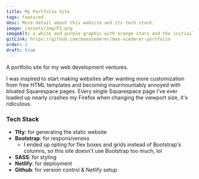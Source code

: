 ```yaml
---
title: My Portfolio Site
tags: featured
desc: More detail about this website and its tech stack.
image: /assets/img/P1.png
imageAlt: a white and purple graphic with orange stars and the initiails MN
gitLink: https://github.com/maxniederer/max-niederer-portfolio
order: 2
draft: true
---
```


A portfolio site for my web development ventures.

I was inspired to start making websites after wanting more customization from free HTML templates and becoming insurmountably annoyed with bloated Squarespace pages. Every single Squarespace page I've ever loaded up nearly crashes my Firefox when changing the viewport size, it's ridiculous.

### Tech Stack

- **11ty**: for generating the static website
- **Bootstrap**: for responsiveness
  - I ended up opting for flex boxes and grids instead of Bootstrap's columns, so this site doesn't use Bootstrap too much, lol
- **SASS**: for styling
- **Netlify**: for deployment
- **Github**: for version control & Netlify setup
